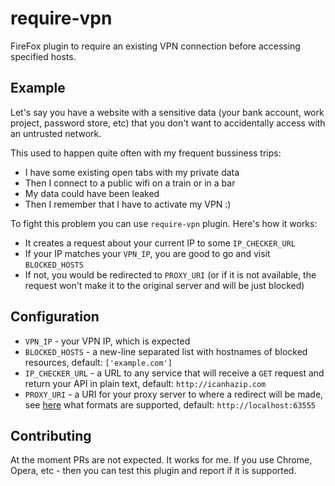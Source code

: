 # require-vpn

FireFox plugin to require an existing VPN connection before accessing specified hosts.

## Example

Let's say you have a website with a sensitive data (your bank account, work project, password store, etc) that you don't want to accidentally access with an untrusted network.

This used to happen quite often with my frequent bussiness trips:
- I have some existing open tabs with my private data
- Then I connect to a public wifi on a train or in a bar
- My data could have been leaked
- Then I remember that I have to activate my VPN :)

To fight this problem you can use `require-vpn` plugin.
Here's how it works:
- It creates a request about your current IP to some `IP_CHECKER_URL`
- If your IP matches your `VPN_IP`, you are good to go and visit `BLOCKED_HOSTS`
- If not, you would be redirected to `PROXY_URI` (or if it is not available, the request won't make it to the original server and will be just blocked)

## Configuration

- `VPN_IP` - your VPN IP, which is expected
- `BLOCKED_HOSTS` - a new-line separated list with hostnames of blocked resources, default: `['example.com']`
- `IP_CHECKER_URL` - a URL to any service that will receive a `GET` request and return your API in plain text, default: `http://icanhazip.com`
- `PROXY_URI` - a URI for your proxy server to where a redirect will be made, see [here](https://developer.mozilla.org/en-US/docs/Mozilla/Add-ons/WebExtensions/API/proxy/ProxyInfo) what formats are supported, default: `http://localhost:63555`

## Contributing

At the moment PRs are not expected. It works for me.
If you use Chrome, Opera, etc - then you can test this plugin and report if it is supported.
